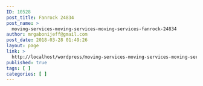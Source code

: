 ```yaml
---
ID: 10528
post_title: Fanrock 24834
post_name: >
  moving-services-moving-services-moving-services-fanrock-24834
author: mrgabonijeff@gmail.com
post_date: 2018-03-28 01:49:26
layout: page
link: >
  http://localhost/wordpress/moving-services-moving-services-moving-services-fanrock-24834/
published: true
tags: [ ]
categories: [ ]
---
```

